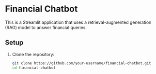 # Financial Chatbot

This is a Streamlit application that uses a retrieval-augmented generation (RAG) model to answer financial queries.

## Setup

1. Clone the repository:
   ```bash
   git clone https://github.com/your-username/financial-chatbot.git
   cd financial-chatbot
